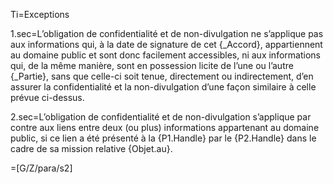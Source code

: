 Ti=Exceptions

1.sec=L’obligation de confidentialité et de non-divulgation ne s’applique pas aux informations qui, à la date de signature de cet {_Accord}, appartiennent au domaine public et sont donc facilement accessibles, ni aux informations qui, de la même manière, sont en possession licite de l’une ou l’autre {_Partie}, sans que celle-ci soit tenue, directement ou indirectement, d’en assurer la confidentialité et la non-divulgation d’une façon similaire à celle prévue ci-dessus.

2.sec=L’obligation de confidentialité et de non-divulgation s’applique par contre aux liens entre deux (ou plus) informations appartenant au domaine public, si ce lien a été présenté à la {P1.Handle} par le {P2.Handle} dans le cadre de sa mission relative {Objet.au}.

=[G/Z/para/s2]
